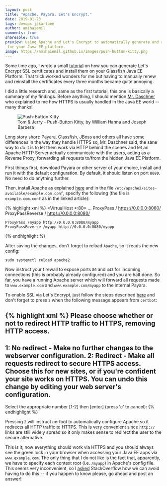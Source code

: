```yaml
---
layout: post
title: "Apache. Payara. Let's Encrypt."
date: 2019-01-23
tags: devops jakartaee
author: amihaiemil
comments: true
shareable: true
preview: Using Apache and Let's Encrypt to automatically generate and renew SSL certificates
 for your Java EE platform.
image: https://amihaiemil.github.io/images/push-button-kitty.png
---
```


Some time ago, I wrote a small [tutorial](https://www.amihaiemil.com/2017/10/03/letsencrypt-glassfish-ec2.html) on how you can generate Let's Encrypt SSL certificates and install them on your Glassfish Java EE Platform. That trick worked wonders for me but having to manually renew and reinstall the certificates every three months became quite annoying.

I did a little research and, same as the first tutorial, this one is basically a summary of my findings. Before anything, I should mention [Mr. Daschner](https://twitter.com/DaschnerS) who explained to me how HTTPS is usually handled in the Java EE world -- many thanks!

<figure class="articleimg">
 <img src="{{page.image}}" alt="Push-Button Kitty">
 <figcaption>
 Tom & Jerry - Push-Button Kitty, by  William Hanna and Joseph Barbera
 </figcaption>
</figure>

Long story short: Payara, Glassfish, JBoss and others all have some differences in the way they handle HTTPS so, Mr. Daschner said, the sane way to do it is to let them work via HTTP behind the scenes and let an Apache HTTP Server actually communicate with the users, acting as a Reverse Proxy, forwarding all requests to/from the hidden Java EE Platform.

First things first, download Payara or other server of your choice, install and run it with the default configuration. By default, it should listen on port ``8080``. No need to do anything further.

Then, install Apache as explained [here](https://www.digitalocean.com/community/tutorials/how-to-install-the-apache-web-server-on-ubuntu-18-04-quickstart) and in the file ``/etc/apache2/sites-available/example.com.conf``, specify the following (the file is ``example.com.conf`` as in the linked article):

{% highlight xml %}
<VirtualHost *:80>
    ...
    ProxyPass / https://0.0.0.0:8080/
    ProxyPassReverse / https://0.0.0.0:8080/

    ProxyPass /myapp http://0.0.0.0:8080/myapp
    ProxyPassReverse /myapp http://0.0.0.0:8080/myapp
</VirtualHost>
{% endhighlight %}

After saving the changes, don't forget to reload ``Apache``, so it reads the new config:

``sudo systemctl reload apache2``

Now instruct your firewall to expose ports ``80`` and ``443`` for incoming connections (this is probably already configured) and you are half done. So far, you have a running Apache server which will forward all requests made to ``www.example.com`` and ``www.example.com/myapp`` to the internal Payara.

To enable SSL via Let's Encrypt, just follow the steps described [here](https://www.digitalocean.com/community/tutorials/how-to-secure-apache-with-let-s-encrypt-on-ubuntu-18-04) and don't forget to press ``2`` when the following message appears from ``certbot``:

{% highlight xml %}
Please choose whether or not to redirect HTTP traffic to HTTPS, removing HTTP access.
-------------------------------------------------------------------------------
1: No redirect - Make no further changes to the webserver configuration.
2: Redirect - Make all requests redirect to secure HTTPS access. Choose this for
new sites, or if you're confident your site works on HTTPS. You can undo this
change by editing your web server's configuration.
-------------------------------------------------------------------------------
Select the appropriate number [1-2] then [enter] (press 'c' to cancel):
{% endhighlight %}

Pressing ``2`` will instruct certbot to automatically configure Apache so it redirects all HTTP traffic to HTTPS. This is very convenient since ``http://`` links are still widely spread so it only makes sense to redirect the user to the secure alternative.

This is it, now everything should work via HTTPS and you should always see the green lock in your browser when accessing your Java EE apps via ``www.example.com``. The only thing that I do not like is the fact that, apparently, we have to specify each context root (i.e. ``/myapp``) in Apache's config file. This seems very inconvenient, so I [asked](https://stackoverflow.com/questions/54315377/apache-payara-reverse-proxy) StackOverflow how we can avoid having to do this -- if you happen to know please, go ahead and post an answer!
